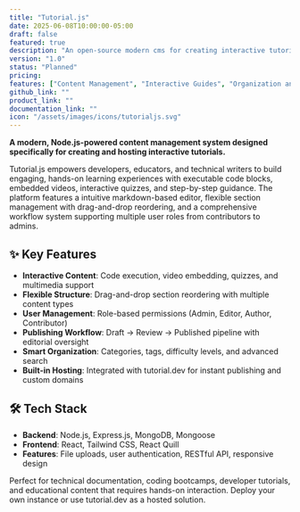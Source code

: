 ```yaml
---
title: "Tutorial.js"
date: 2025-06-08T10:00:00-05:00
draft: false
featured: true
description: "An open-source modern cms for creating interactive tutorials and guides for web applications."
version: "1.0"
status: "Planned"
pricing: 
features: ["Content Management", "Interactive Guides", "Organization and Discovery", "Multi-Language Support", "Customizable Themes", "User Management and Roles"]
github_link: ""
product_link: ""
documentation_link: ""
icon: "/assets/images/icons/tutorialjs.svg"
---
```


**A modern, Node.js-powered content management system designed specifically for creating and hosting interactive tutorials.**

Tutorial.js empowers developers, educators, and technical writers to build engaging, hands-on learning experiences with executable code blocks, embedded videos, interactive quizzes, and step-by-step guidance. The platform features a intuitive markdown-based editor, flexible section management with drag-and-drop reordering, and a comprehensive workflow system supporting multiple user roles from contributors to admins.

## ✨ Key Features
- **Interactive Content**: Code execution, video embedding, quizzes, and multimedia support
- **Flexible Structure**: Drag-and-drop section reordering with multiple content types
- **User Management**: Role-based permissions (Admin, Editor, Author, Contributor)
- **Publishing Workflow**: Draft → Review → Published pipeline with editorial oversight
- **Smart Organization**: Categories, tags, difficulty levels, and advanced search
- **Built-in Hosting**: Integrated with tutorial.dev for instant publishing and custom domains

## 🛠 Tech Stack
- **Backend**: Node.js, Express.js, MongoDB, Mongoose
- **Frontend**: React, Tailwind CSS, React Quill
- **Features**: File uploads, user authentication, RESTful API, responsive design

Perfect for technical documentation, coding bootcamps, developer tutorials, and educational content that requires hands-on interaction. Deploy your own instance or use tutorial.dev as a hosted solution.
